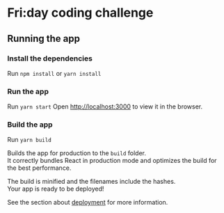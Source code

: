 # Fri:day coding challenge

## Running the app

###  Install the dependencies

Run `npm install` or `yarn install`

### Run the app

Run `yarn start`
Open [http://localhost:3000](http://localhost:3000) to view it in the browser.

### Build the app

Run `yarn build`

Builds the app for production to the `build` folder.<br />
It correctly bundles React in production mode and optimizes the build for the best performance.

The build is minified and the filenames include the hashes.<br />
Your app is ready to be deployed!

See the section about [deployment](https://facebook.github.io/create-react-app/docs/deployment) for more information.
